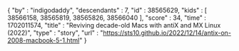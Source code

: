{
  "by" : "indigodaddy",
  "descendants" : 7,
  "id" : 38565629,
  "kids" : [ 38566158, 38565819, 38565826, 38566040 ],
  "score" : 34,
  "time" : 1702011574,
  "title" : "Reviving decade-old Macs with antiX and MX Linux (2022)",
  "type" : "story",
  "url" : "https://sts10.github.io/2022/12/14/antix-on-2008-macbook-5-1.html"
}
